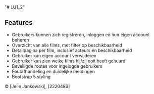 "# LU1_2" 
## Features

- Gebruikers kunnen zich registreren, inloggen en hun eigen account beheren
- Overzicht van alle films, met filter op beschikbaarheid
- Detailpagina per film, inclusief acteurs en beschikbaarheid
- Gebruiker kan eigen account verwijderen
- Gebruiker kan zien welke films hij/zij ooit heeft gehuurd
- Beveiligde routes voor ingelogde gebruikers
- Foutafhandeling en duidelijke meldingen
- Bootstrap 5 styling

© [Jelle Jankowski], [2220486]
